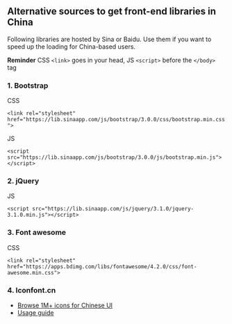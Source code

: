 ## Alternative sources to get front-end libraries in China

Following libraries are hosted by Sina or Baidu.
Use them if you want to speed up the loading for China-based users.

**Reminder** CSS `<link>` goes in your head, JS `<script>` before the `</body>` tag

### 1. Bootstrap

CSS

```<link rel="stylesheet" href="https://lib.sinaapp.com/js/bootstrap/3.0.0/css/bootstrap.min.css">```

JS

```<script src="https://lib.sinaapp.com/js/bootstrap/3.0.0/js/bootstrap.min.js"></script>```

### 2. jQuery

JS

```<script src="https://lib.sinaapp.com/js/jquery/3.1.0/jquery-3.1.0.min.js"></script>```

### 3. Font awesome

CSS

```<link rel="stylesheet" href="https://apps.bdimg.com/libs/fontawesome/4.2.0/css/font-awesome.min.css">```

### 4. Iconfont.cn

- [Browse 1M+ icons for Chinese UI](http://www.iconfont.cn/)
- [Usage guide](http://www.iconfont.cn/help/detail?spm=a313x.7781069.1998910419.14&helptype=code)


